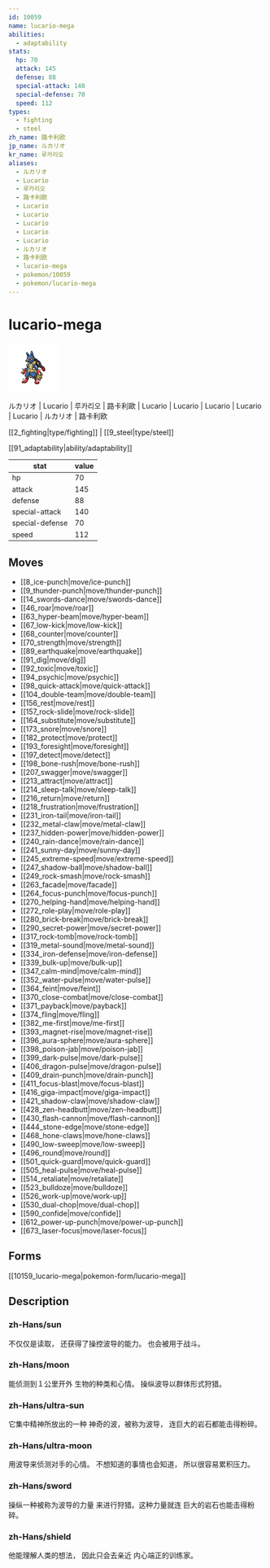 ```yaml
---
id: 10059
name: lucario-mega
abilities:
  - adaptability
stats:
  hp: 70
  attack: 145
  defense: 88
  special-attack: 140
  special-defense: 70
  speed: 112
types:
  - fighting
  - steel
zh_name: 路卡利欧
jp_name: ルカリオ
kr_name: 루카리오
aliases:
  - ルカリオ
  - Lucario
  - 루카리오
  - 路卡利歐
  - Lucario
  - Lucario
  - Lucario
  - Lucario
  - Lucario
  - ルカリオ
  - 路卡利欧
  - lucario-mega
  - pokemon/10059
  - pokemon/lucario-mega
---
```

# lucario-mega

![](https://raw.githubusercontent.com/PokeAPI/sprites/master/sprites/pokemon/10059.png)

ルカリオ | Lucario | 루카리오 | 路卡利歐 | Lucario | Lucario | Lucario | Lucario | Lucario | ルカリオ | 路卡利欧

[[2_fighting|type/fighting]] | [[9_steel|type/steel]]

[[91_adaptability|ability/adaptability]]

|stat|value|
|---|---|
|hp|70|
|attack|145|
|defense|88|
|special-attack|140|
|special-defense|70|
|speed|112|


## Moves

- [[8_ice-punch|move/ice-punch]]
- [[9_thunder-punch|move/thunder-punch]]
- [[14_swords-dance|move/swords-dance]]
- [[46_roar|move/roar]]
- [[63_hyper-beam|move/hyper-beam]]
- [[67_low-kick|move/low-kick]]
- [[68_counter|move/counter]]
- [[70_strength|move/strength]]
- [[89_earthquake|move/earthquake]]
- [[91_dig|move/dig]]
- [[92_toxic|move/toxic]]
- [[94_psychic|move/psychic]]
- [[98_quick-attack|move/quick-attack]]
- [[104_double-team|move/double-team]]
- [[156_rest|move/rest]]
- [[157_rock-slide|move/rock-slide]]
- [[164_substitute|move/substitute]]
- [[173_snore|move/snore]]
- [[182_protect|move/protect]]
- [[193_foresight|move/foresight]]
- [[197_detect|move/detect]]
- [[198_bone-rush|move/bone-rush]]
- [[207_swagger|move/swagger]]
- [[213_attract|move/attract]]
- [[214_sleep-talk|move/sleep-talk]]
- [[216_return|move/return]]
- [[218_frustration|move/frustration]]
- [[231_iron-tail|move/iron-tail]]
- [[232_metal-claw|move/metal-claw]]
- [[237_hidden-power|move/hidden-power]]
- [[240_rain-dance|move/rain-dance]]
- [[241_sunny-day|move/sunny-day]]
- [[245_extreme-speed|move/extreme-speed]]
- [[247_shadow-ball|move/shadow-ball]]
- [[249_rock-smash|move/rock-smash]]
- [[263_facade|move/facade]]
- [[264_focus-punch|move/focus-punch]]
- [[270_helping-hand|move/helping-hand]]
- [[272_role-play|move/role-play]]
- [[280_brick-break|move/brick-break]]
- [[290_secret-power|move/secret-power]]
- [[317_rock-tomb|move/rock-tomb]]
- [[319_metal-sound|move/metal-sound]]
- [[334_iron-defense|move/iron-defense]]
- [[339_bulk-up|move/bulk-up]]
- [[347_calm-mind|move/calm-mind]]
- [[352_water-pulse|move/water-pulse]]
- [[364_feint|move/feint]]
- [[370_close-combat|move/close-combat]]
- [[371_payback|move/payback]]
- [[374_fling|move/fling]]
- [[382_me-first|move/me-first]]
- [[393_magnet-rise|move/magnet-rise]]
- [[396_aura-sphere|move/aura-sphere]]
- [[398_poison-jab|move/poison-jab]]
- [[399_dark-pulse|move/dark-pulse]]
- [[406_dragon-pulse|move/dragon-pulse]]
- [[409_drain-punch|move/drain-punch]]
- [[411_focus-blast|move/focus-blast]]
- [[416_giga-impact|move/giga-impact]]
- [[421_shadow-claw|move/shadow-claw]]
- [[428_zen-headbutt|move/zen-headbutt]]
- [[430_flash-cannon|move/flash-cannon]]
- [[444_stone-edge|move/stone-edge]]
- [[468_hone-claws|move/hone-claws]]
- [[490_low-sweep|move/low-sweep]]
- [[496_round|move/round]]
- [[501_quick-guard|move/quick-guard]]
- [[505_heal-pulse|move/heal-pulse]]
- [[514_retaliate|move/retaliate]]
- [[523_bulldoze|move/bulldoze]]
- [[526_work-up|move/work-up]]
- [[530_dual-chop|move/dual-chop]]
- [[590_confide|move/confide]]
- [[612_power-up-punch|move/power-up-punch]]
- [[673_laser-focus|move/laser-focus]]

## Forms



[[10159_lucario-mega|pokemon-form/lucario-mega]]

## Description

### zh-Hans/sun

不仅仅是读取，
还获得了操控波导的能力。
也会被用于战斗。

### zh-Hans/moon

能侦测到１公里开外
生物的种类和心情。
操纵波导以群体形式狩猎。

### zh-Hans/ultra-sun

它集中精神所放出的一种
神奇的波，被称为波导，
连巨大的岩石都能击得粉碎。

### zh-Hans/ultra-moon

用波导来侦测对手的心情。
不想知道的事情也会知道，
所以很容易累积压力。

### zh-Hans/sword

操纵一种被称为波导的力量
来进行狩猎。这种力量就连
巨大的岩石也能击得粉碎。

### zh-Hans/shield

他能理解人类的想法，
因此只会去亲近
内心端正的训练家。

